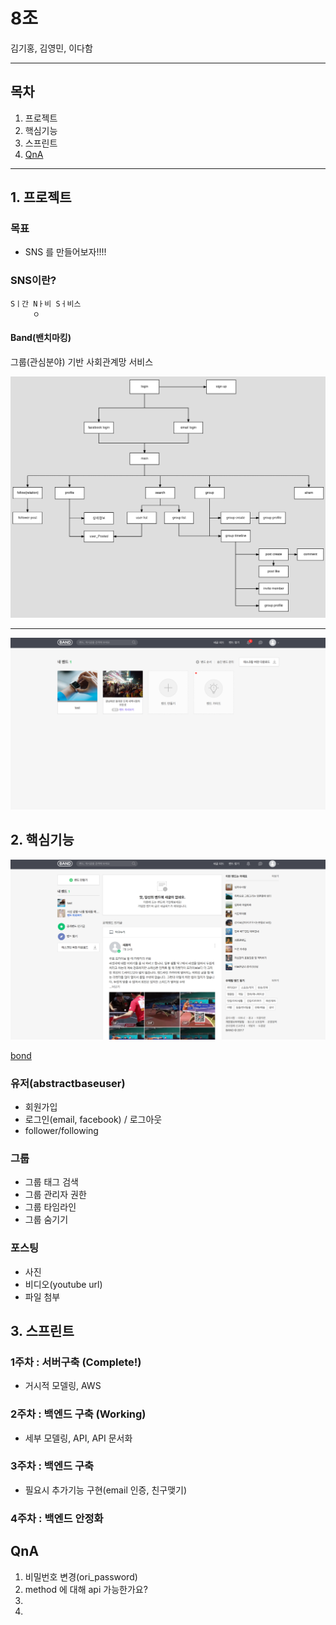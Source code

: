 # 8조

김기홍, 김영민, 이다함

---

## 목차

1. 프로젝트
2. 핵심기능
3. 스프린트
4. [QnA](#qna)

---

## 1. 프로젝트

### 목표 
- SNS 를 만들어보자!!!!

### SNS이란? 
```
Sㅣ간 Nㅏ비 Sㅓ비스  
     ㅇ
```

#### Band(밴치마킹)

그룹(관심분야) 기반 사회관계망 서비스


![band](./image/a.png)

---

![band](./image/b.png)

## 2. 핵심기능
![func](././image/c.png)

[bond](https://ovenapp.io/view/sfEcSX90YQp3qGrArrId2gOs3WelCKad/Uewio)


### 유저(abstractbaseuser)
- 회원가입
- 로그인(email, facebook) / 로그아웃
- follower/following

### 그룹
- 그룹 태그 검색
- 그룹 관리자 권한
- 그룹 타임라인
- 그룹 숨기기

### 포스팅
- 사진
- 비디오(youtube url)
- 파일 첨부
 

## 3. 스프린트

### 1주차 : 서버구축 (Complete!)
- 거시적 모델링, AWS

### 2주차 : 백엔드 구축 (Working)
- 세부 모델링, API, API 문서화

### 3주차 : 백엔드 구축
- 필요시 추가기능 구현(email 인증, 친구맺기)

### 4주차 : 백엔드 안정화 


## QnA

1. 비밀번호 변경(ori_password)
2. method 에 대해 api 가능한가요?
3. 
4. 